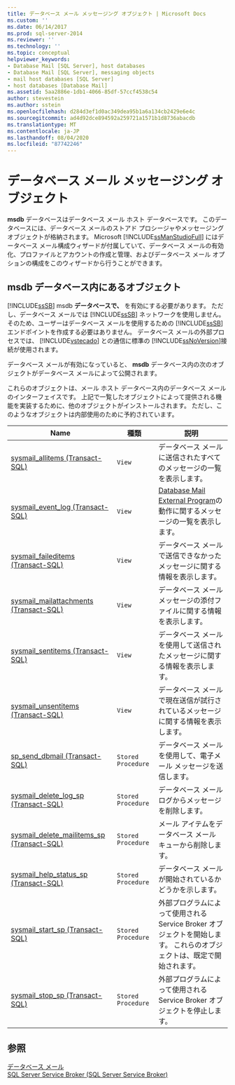 ```yaml
---
title: データベース メール メッセージング オブジェクト | Microsoft Docs
ms.custom: ''
ms.date: 06/14/2017
ms.prod: sql-server-2014
ms.reviewer: ''
ms.technology: ''
ms.topic: conceptual
helpviewer_keywords:
- Database Mail [SQL Server], host databases
- Database Mail [SQL Server], messaging objects
- mail host databases [SQL Server]
- host databases [Database Mail]
ms.assetid: 5aa2886e-1db1-4066-85df-57ccf4538c54
author: stevestein
ms.author: sstein
ms.openlocfilehash: d284d3ef1d0ac349dea95b1a6a134cb2429e6e4c
ms.sourcegitcommit: ad4d92dce894592a259721a1571b1d8736abacdb
ms.translationtype: MT
ms.contentlocale: ja-JP
ms.lasthandoff: 08/04/2020
ms.locfileid: "87742246"
---
```

# <a name="database-mail-messaging-objects"></a>データベース メール メッセージング オブジェクト
  **msdb** データベースはデータベース メール ホスト データベースです。 このデータベースには、データベース メールのストアド プロシージャやメッセージング オブジェクトが格納されます。 Microsoft [!INCLUDE[ssManStudioFull](../../includes/ssmanstudiofull-md.md)] にはデータベース メール構成ウィザードが付属していて、データベース メールの有効化、プロファイルとアカウントの作成と管理、およびデータベース メール オプションの構成をこのウィザードから行うことができます。  
  
##  <a name="objects-in-msdb-database"></a><a name="ComponentsAndConcepts"></a>**msdb** データベース内にあるオブジェクト  
 [!INCLUDE[ssSB](../../includes/sssb-md.md)] msdb **データベースで、** を有効にする必要があります。 ただし、データベース メールでは [!INCLUDE[ssSB](../../includes/sssb-md.md)] ネットワークを使用しません。 そのため、ユーザーはデータベース メールを使用するための [!INCLUDE[ssSB](../../includes/sssb-md.md)] エンドポイントを作成する必要はありません。 データベース メールの外部プロセスでは、 [!INCLUDE[vstecado](../../includes/vstecado-md.md)] との通信に標準の [!INCLUDE[ssNoVersion](../../includes/ssnoversion-md.md)]接続が使用されます。  
  
 データベース メールが有効になっていると、 **msdb** データベース内の次のオブジェクトがデータベース メールによって公開されます。  
  
 これらのオブジェクトは、メール ホスト データベース内のデータベース メールのインターフェイスです。 上記で一覧したオブジェクトによって提供される機能を実装するために、他のオブジェクトがインストールされます。 ただし、このようなオブジェクトは内部使用のために予約されています。  
  
|Name|種類|説明|  
|----------|----------|-----------------|  
|[sysmail_allitems &#40;Transact-SQL&#41;](/sql/relational-databases/system-catalog-views/sysmail-allitems-transact-sql)|`View`|データベース メールに送信されたすべてのメッセージの一覧を表示します。|  
|[sysmail_event_log &#40;Transact-SQL&#41;](/sql/relational-databases/system-catalog-views/sysmail-event-log-transact-sql)|`View`|[Database Mail External Program](database-mail-external-program.md)の動作に関するメッセージの一覧を表示します。|  
|[sysmail_faileditems &#40;Transact-SQL&#41;](/sql/relational-databases/system-catalog-views/sysmail-faileditems-transact-sql)|`View`|データベース メールで送信できなかったメッセージに関する情報を表示します。|  
|[sysmail_mailattachments &#40;Transact-SQL&#41;](/sql/relational-databases/system-catalog-views/sysmail-mailattachments-transact-sql)|`View`|データベース メール メッセージの添付ファイルに関する情報を表示します。|  
|[sysmail_sentitems &#40;Transact-SQL&#41;](/sql/relational-databases/system-catalog-views/sysmail-sentitems-transact-sql)|`View`|データベース メールを使用して送信されたメッセージに関する情報を表示します。|  
|[sysmail_unsentitems &#40;Transact-SQL&#41;](/sql/relational-databases/system-catalog-views/sysmail-unsentitems-transact-sql)|`View`|データベース メールで現在送信が試行されているメッセージに関する情報を表示します。|  
|[sp_send_dbmail &#40;Transact-SQL&#41;](/sql/relational-databases/system-stored-procedures/sp-send-dbmail-transact-sql)|`Stored Procedure`|データベース メールを使用して、電子メール メッセージを送信します。|  
|[sysmail_delete_log_sp &#40;Transact-SQL&#41;](/sql/relational-databases/system-stored-procedures/sysmail-delete-log-sp-transact-sql)|`Stored Procedure`|データベース メール ログからメッセージを削除します。|  
|[sysmail_delete_mailitems_sp &#40;Transact-SQL&#41;](/sql/relational-databases/system-stored-procedures/sysmail-delete-mailitems-sp-transact-sql)|`Stored Procedure`|メール アイテムをデータベース メール キューから削除します。|  
|[sysmail_help_status_sp &#40;Transact-SQL&#41;](/sql/relational-databases/system-stored-procedures/sysmail-help-status-sp-transact-sql)|`Stored Procedure`|データベース メールが開始されているかどうかを示します。|  
|[sysmail_start_sp (Transact-SQL)](/sql/relational-databases/system-stored-procedures/sysmail-start-sp-transact-sql)|`Stored Procedure`|外部プログラムによって使用される Service Broker オブジェクトを開始します。 これらのオブジェクトは、既定で開始されます。|  
|[sysmail_stop_sp (Transact-SQL)](/sql/relational-databases/system-stored-procedures/sysmail-stop-sp-transact-sql)|`Stored Procedure`|外部プログラムによって使用される Service Broker オブジェクトを停止します。|  
  

  
## <a name="see-also"></a>参照  
 [データベース メール](database-mail.md)   
 [SQL Server Service Broker (SQL Server Service Broker)](../../database-engine/configure-windows/sql-server-service-broker.md)  
  
  
